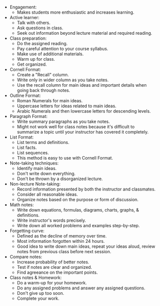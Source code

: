 - Engagement:
	- Makes students more enthusiastic and increases learning.
- Active learner:
	- Talk with others.
	- Ask questions in class.
	- Seek out information beyond lecture material and required reading.
- Class preparation:
	- Do the assigned reading.
	- Pay careful attention to your course syllabus.
	- Make use of additional materials.
	- Warm up for class.
	- Get organized.
- Cornell Format:
	- Create a "Recall" column.
	- Write only in wider column as you take notes.
	- Use the recall column for main ideas and important details when going back through notes.
- Outline Format:
	- Roman Numerals for main ideas.
	- Uppercase letters for ideas related to main ideas.
	- Arabic Numerals and then lowercase letters for descending levels.
- Paragraph Format:
	- Write summary paragraphs as you take notes.
	- Might not work well for class notes because it's difficult to summarize a topic until your instructor has covered it completely.
- List Format:
	- List terms and definitions.
	- List facts.
	- List sequences.
	- This method is easy to use with Cornell Format.
- Note-taking techniques:
	- Identify main ideas.
	- Don't write down everything.
	- Don't be thrown by a disorganized lecture.
- Non-lecture Note-taking:
	- Record information presented by both the instructor and classmates.
	- Consider all reasonable ideas.
	- Organize notes based on the purpose or form of discussion.
- Math notes:
	- Write down equations, formulas, diagrams, charts, graphs, & definitions.
	- Write instructor's words precisely.
	- Write down all worked problems and examples step-by-step.
- Forgetting curve:
	- Defined as the decline of memory over time.
	- Most information forgotten within 24 hours.
	- Good idea to write down main ideas, repeat your ideas aloud, review notes from previous class before next session.
- Compare notes:
	- Increase probability of better notes.
	- Test if notes are clear and organized.
	- Find agreeance on the important points.
- Class notes & Homework:
	- Do a warm-up for your homework.
	- Do any assigned problems and answer any assigned questions.
	- Don't give up too soon.
	- Complete your work.